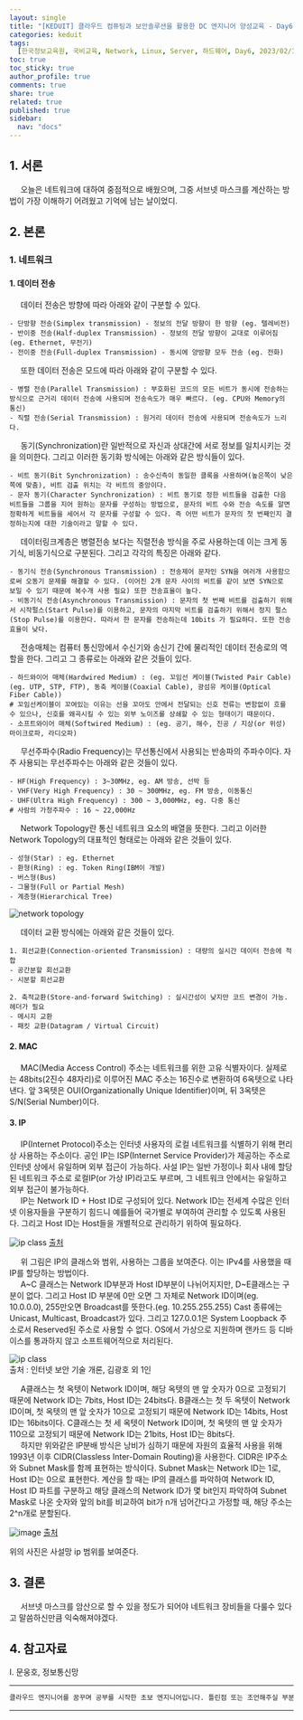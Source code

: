 ```yaml
---
layout: single
title: "[KEDUIT] 클라우드 컴퓨팅과 보안솔루션을 활용한 DC 엔지니어 양성교육 - Day6"
categories: keduit
tags:
  [한국정보교육원, 국비교육, Network, Linux, Server, 하드웨어, Day6, 2023/02/13]
toc: true
toc_sticky: true
author_profile: true
comments: true
share: true
related: true
published: true
sidebar:
  nav: "docs"
---
```


## 1. 서론

&nbsp;&nbsp;&nbsp;&nbsp; 오늘은 네트워크에 대하여 중점적으로 배웠으며, 그중 서브넷 마스크를 계산하는 방법이 가장 이해하기 어려웠고 기억에 남는 날이었디.

## 2. 본론

### 1. 네트워크

#### 1. 데이터 전송

&nbsp;&nbsp;&nbsp;&nbsp; 데이터 전송은 방향에 따라 아래와 같이 구분할 수 있다.

```
- 단방향 전송(Simplex transmission) - 정보의 전달 방향이 한 방향 (eg. 텔레비전)
- 반이중 전송(Half-duplex Transmission) - 정보의 전달 방향이 교대로 이루어짐 (eg. Ethernet, 무전기)
- 전이중 전송(Full-duplex Transmission) - 동시에 양방향 모두 전송 (eg. 전화)
```

&nbsp;&nbsp;&nbsp;&nbsp; 또한 데이터 전송은 모드에 따라 아래와 같이 구분할 수 있다.

```
- 병렬 전송(Parallel Transmission) : 부호화된 코드의 모든 비트가 동시에 전송하는 방식으로 근거리 데이터 전송에 사용되며 전송속도가 매우 빠르다. (eg. CPU와 Memory의 통신)
- 직렬 전송(Serial Transmission) : 원거리 데이터 전송에 사용되며 전송속도가 느리다.
```

&nbsp;&nbsp;&nbsp;&nbsp; 동기(Synchronization)란 일반적으로 자신과 상대간에 서로 정보를 일치시키는 것을 의미한다. 그리고 이러한 동기화 방식에는 아래와 같은 방식들이 있다.

```
- 비트 동기(Bit Synchronization) : 송수신측이 동일한 클록을 사용하며(높은쪽이 낮은쪽에 맞춤), 비트 검출 위치는 각 비트의 중앙이다.
- 문자 동기(Character Synchronization) : 비트 동기로 정한 비트들을 검출한 다음 비트들을 그룹을 지어 원하는 문자를 구성하는 방법으로, 문자의 비트 수와 전송 속도를 알면 정확하게 비트들을 세어서 각 문자를 구성할 수 있다. 즉 어떤 비트가 문자의 첫 번째인지 결정하는지에 대한 기술이라고 말할 수 있다.
```

&nbsp;&nbsp;&nbsp;&nbsp; 데이터링크계층은 병렬전송 보다는 직렬전송 방식을 주로 사용하는데 이는 크게 동기식, 비동기식으로 구분된다. 그리고 각각의 특징은 아래와 같다.

```
- 동기식 전송(Synchronous Transmission) : 전송제어 문자인 SYN을 여러개 사용함으로써 오동기 문제를 해결할 수 있다. (이어진 2개 문자 사이의 비트를 같이 보면 SYN으로 보일 수 있기 때문에 복수개 사용 필요) 또한 전송효율이 높다.
- 비동기식 전송(Asynchronous Transmission) : 문자의 첫 번째 비트를 검출하기 위해서 시작펄스(Start Pulse)를 이용하고, 문자의 마지막 비트를 검출하기 위해서 정지 펄스(Stop Pulse)를 이용한다. 따라서 한 문자를 전송하는데 10bits 가 필요하다. 또한 전송효율이 낮다.
```

&nbsp;&nbsp;&nbsp;&nbsp; 전송매체는 컴퓨터 통신망에서 수신기와 송신기 간에 물리적인 데이터 전송로의 역할을 한다. 그리고 그 종류로는 아래와 같은 것들이 있다.

```
- 하드와이어 매체(Hardwired Medium) : (eg. 꼬임선 케이블(Twisted Pair Cable)(eg. UTP, STP, FTP), 동축 케이블(Coaxial Cable), 광섬유 케이블(Optical Fiber Cable))
# 꼬임선케이블이 꼬여있는 이유는 선을 꼬아도 안에서 전달되는 신호 전류는 변함없이 흐를 수 있으나, 신호를 왜곡시킬 수 있는 외부 노이즈를 상쇄할 수 있는 형태이기 때문이다.
- 소프트와이어 매체(Softwired Medium) : (eg. 공기, 해수, 진공 / 지상(or 위성) 마이크로파, 라디오파)
```

&nbsp;&nbsp;&nbsp;&nbsp; 무선주파수(Radio Frequency)는 무선통신에서 사용되는 반송파의 주파수이다. 자주 사용되는 무선주파수는 아래와 같은 것들이 있다.

```
- HF(High Frequency) : 3~30MHz, eg. AM 방송, 선박 등
- VHF(Very High Frequency) : 30 ~ 300MHz, eg. FM 방송, 이동통신
- UHF(Ultra High Frequency) : 300 ~ 3,000MHz, eg. 다중 통신
# 사람의 가청주파수 : 16 ~ 22,000Hz
```

&nbsp;&nbsp;&nbsp;&nbsp; Network Topology란 통신 네트워크 요소의 배열을 뜻한다. 그리고 이러한 Network Topology의 대표적인 형태로는 아래와 같은 것들이 있다.

```
- 성형(Star) : eg. Ethernet
- 환형(Ring) : eg. Token Ring(IBM이 개발)
- 버스형(Bus)
- 그물형(Full or Partial Mesh)
- 계층형(Hierarchical Tree)
```

![network topology](https://user-images.githubusercontent.com/124491456/218352780-f4fcb49e-c277-436d-a42d-27aa7a8db95e.png)

&nbsp;&nbsp;&nbsp;&nbsp; 데이터 교환 방식에는 아래와 같은 것들이 있다.

```
1. 회선교환(Connection-oriented Transmission) : 대량의 실시간 데이터 전송에 적합
- 공간분할 회선교환
- 시분할 회선교환

2. 축적교환(Store-and-forward Switching) : 실시간성이 낮지만 코드 변경이 가능. 헤더가 필요
- 메시지 교환
- 패킷 교환(Datagram / Virtual Circuit)
```

#### 2. MAC

&nbsp;&nbsp;&nbsp;&nbsp; MAC(Media Access Control) 주소는 네트워크를 위한 고유 식별자이다. 실제로는 48bits(2진수 48자리)로 이루어진 MAC 주소는 16진수로 변환하여 6옥텟으로 나타낸다. 앞 3옥텟은 OUI(Organizationally Unique Identifier)이며, 뒤 3옥텟은 S/N(Serial Number)이다.

#### 3. IP

&nbsp;&nbsp;&nbsp;&nbsp; IP(Internet Protocol)주소는 인터넷 사용자의 로컬 네트워크를 식별하기 위해 편리상 사용하는 주소이다. 공인 IP는 ISP(Internet Service Provider)가 제공하는 주소로 인터넷 상에서 유일하며 외부 접근이 가능하다. 사설 IP는 일반 가정이나 회사 내에 할당된 네트워크 주소로 로컬IP(or 가상 IP)라고도 부르며, 그 네트워크 안에서는 유일하고 외부 접근이 불가능하다.  
&nbsp;&nbsp;&nbsp;&nbsp; IP는 Network ID + Host ID로 구성되어 있다. Network ID는 전세계 수많은 인터넷 이용자들을 구분하기 힘드니 예를들어 국가별로 부여하여 관리할 수 있도록 사용된다. 그리고 Host ID는 Host들을 개별적으로 관리하기 위하여 필요하다.

![ip class](https://user-images.githubusercontent.com/124491456/218381314-a62a7d86-d3be-454b-8ac3-7b5eba7ae00b.png)
[출처](https://www.baeldung.com/cs/ip-address-subnet-mask)

&nbsp;&nbsp;&nbsp;&nbsp; 위 그림은 IP의 클래스와 범위, 사용하는 그룹을 보여준다. 이는 IPv4를 사용했을 때 IP를 할당하는 방법이다.  
&nbsp;&nbsp;&nbsp;&nbsp; A~C 클래스는 Network ID부분과 Host ID부분이 나뉘어지지만, D~E클래스는 구분이 없다. 그리고 Host ID 부분에 0만 오면 그 자체로 Network ID이며(eg. 10.0.0.0), 255만오면 Broadcast를 뜻한다.(eg. 10.255.255.255) Cast 종류에는 Unicast, Multicast, Broadcast가 있다. 그리고 127.0.0.1은 System Loopback 주소로서 Reserved된 주소로 사용할 수 없다. OS에서 가상으로 지원하며 랜카드 등 디바이스를 통과하지 않고 소프트웨어적으로 처리된다.

![ip class](https://user-images.githubusercontent.com/124491456/218606779-53b1126f-c6ac-4f73-ad67-6857fd369010.png)  
출처 : 인터넷 보안 기술 개론, 김광호 외 1인

&nbsp;&nbsp;&nbsp;&nbsp; A클래스는 첫 옥텟이 Network ID이며, 해당 옥텟의 맨 앞 숫자가 0으로 고정되기 때문에 Network ID는 7bits, Host ID는 24bits다. B클래스는 첫 두 옥텟이 Network ID이며, 첫 옥텟의 맨 앞 숫자가 10으로 고정되기 때문에 Network ID는 14bits, Host ID는 16bits이다. C클래스는 첫 세 옥텟이 Network ID이며, 첫 옥텟의 맨 앞 숫자가 110으로 고정되기 때문에 Network ID는 21bits, Host ID는 8bits다.  
&nbsp;&nbsp;&nbsp;&nbsp; 하지만 위와같은 IP분배 방식은 낭비가 심하기 때문에 자원의 효율적 사용을 위해 1993년 이후 CIDR(Classless Inter-Domain Routing)을 사용한다. CIDR은 IP주소와 Subnet Mask를 함께 표현하는 방식이다. Subnet Mask는 Network ID는 1로, Host ID는 0으로 표현한다. 계산을 할 때는 IP의 클래스를 파악하여 Network ID, Host ID 파트를 구분하고 해당 클래스의 Network ID가 몇 bit인지 파악하여 Subnet Mask로 나온 숫자와 앞의 bit를 비교하여 bit가 n개 넘어간다고 가정할 때, 해당 주소는 2^n개로 분할된다.

![image](https://user-images.githubusercontent.com/124491456/220210925-b28090fd-3d38-4bd2-9eb1-d80643389a4f.png)
[출처](https://ko.wikipedia.org/wiki/%EC%82%AC%EC%84%A4%EB%A7%9D)

위의 사진은 사설망 ip 범위를 보여준다.

## 3. 결론

&nbsp;&nbsp;&nbsp;&nbsp; 서브넷 마스크를 암산으로 할 수 있을 정도가 되어야 네트워크 장비들을 다룰수 있다고 말씀하신만큼 익숙해져야겠다.

## 4. 참고자료

Ⅰ. 문웅호, 정보통신망

---

```bash
클라우드 엔지니어를 꿈꾸며 공부를 시작한 초보 엔지니어입니다. 틀린점 또는 조언해주실 부분이 있으시면 친절하게 댓글 부탁드립니다. 방문해 주셔서 감사합니다 :)
```

---

```

```
